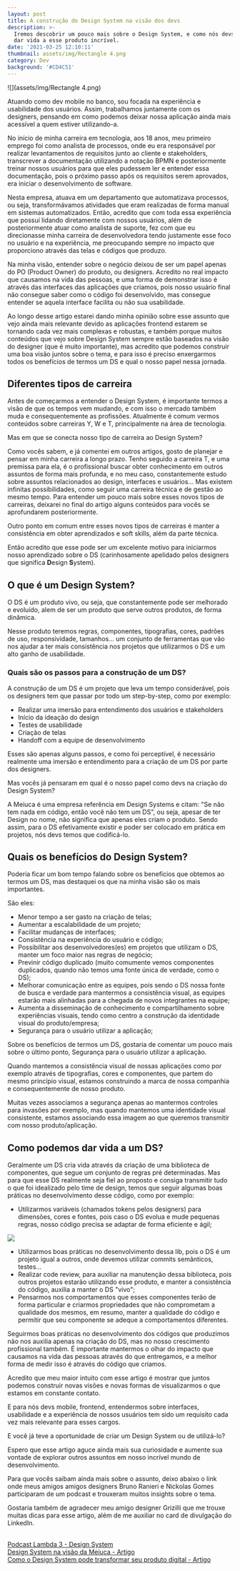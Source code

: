 ```yaml
---
layout: post
title: A construção do Design System na visão dos devs
description: >-
  Iremos descobrir um pouco mais sobre o Design System, e como nós devs podemos
  dar vida a esse produto incrível.
date: '2021-03-25 12:10:11'
thumbnail: assets/img/Rectangle 4.png
category: Dev
background: '#CD4C51'
---
```

![](assets/img/Rectangle 4.png)

Atuando como dev mobile no banco, sou focada na experiência e usabilidade dos usuários. Assim, trabalhamos juntamente com os designers, pensando em como podemos deixar nossa aplicação ainda mais acessível a quem estiver utilizando-a.

No início de minha carreira em tecnologia, aos 18 anos, meu primeiro emprego foi como analista de processos, onde eu era responsável por realizar levantamentos de requisitos junto ao cliente e stakeholders, transcrever a documentação utilizando a notação BPMN e posteriormente treinar nossos usuários para que eles pudessem ler e entender essa documentação, pois o próximo passo após os requisitos serem aprovados, era iniciar o desenvolvimento de software.

Nesta empresa, atuava em um departamento que automatizava processos, ou seja, transformávamos atividades que eram realizadas de forma manual em sistemas automatizados. Então, acredito que com toda essa experiência que possuí lidando diretamente com nossos usuários, além de posteriormente atuar como analista de suporte, fez com que eu direcionasse minha carreira de desenvolvedora tendo justamente esse foco no usuário e na experiência, me preocupando sempre no impacto que proporciono através das telas e códigos que produzo.

Na minha visão, entender sobre o negócio deixou de ser um papel apenas do PO (Product Owner) do produto, ou designers. Acredito no real impacto que causamos na vida das pessoas, e uma forma de demonstrar isso é através das interfaces das aplicações que criamos, pois nosso usuário final não consegue saber como o código foi desenvolvido, mas consegue entender se aquela interface facilita ou não sua usabilidade.

Ao longo desse artigo estarei dando minha opinião sobre esse assunto que vejo ainda mais relevante devido as aplicações frontend estarem se tornando cada vez mais complexas e robustas, e também porque muitos conteúdos que vejo sobre Design System sempre estão baseados na visão do designer (que é muito importante), mas acredito que podemos construir uma boa visão juntos sobre o tema, e para isso é preciso enxergarmos todos os benefícios de termos um DS e qual o nosso papel nessa jornada.

## Diferentes tipos de carreira

Antes de começarmos a entender o Design System, é importante termos a visão de que os tempos vem mudando, e com isso o mercado também muda e consequentemente as profissões. Atualmente é comum vermos conteúdos sobre carreiras Y, W e T, principalmente na área de tecnologia.

Mas em que se conecta nosso tipo de carreira ao Design System?

Como vocês sabem, e já comentei em outros artigos, gosto de planejar e pensar em minha carreira a longo prazo. Tenho seguido a carreira T, e uma premissa para ela, é o profissional buscar obter conhecimento em outros assuntos de forma mais profunda, e no meu caso, constantemente estudo sobre assuntos relacionados ao design, interfaces e usuários... Mas existem infinitas possibilidades, como seguir uma carreira técnica e de gestão ao mesmo tempo. Para entender um pouco mais sobre esses novos tipos de carreiras, deixarei no final do artigo alguns conteúdos para vocês se aprofundarem posteriormente.

Outro ponto em comum entre esses novos tipos de carreiras é manter a consistência em obter aprendizados e soft skills, além da parte técnica.

Então acredito que esse pode ser um excelente motivo para iniciarmos nosso aprendizado sobre o DS (carinhosamente apelidado pelos designers que significa **D**esign **S**ystem).

## O que é um Design System?

O DS é um produto vivo, ou seja, que constantemente pode ser melhorado e evoluído, alem de ser um produto que serve outros produtos, de forma dinâmica.

Nesse produto teremos regras, componentes, tipografias, cores, padrões de uso, responsividade, tamanhos... um conjunto de ferramentas que vão nos ajudar a ter mais consistência nos projetos que utilizarmos o DS e um alto ganho de usabilidade.

### Quais são os passos para a construção de um DS?

A construção de um DS é um projeto que leva um tempo considerável, pois os designers tem que passar por todo um step-by-step, como por exemplo:

* Realizar uma imersão para entendimento dos usuários e stakeholders
* Início da ideação do design
* Testes de usabilidade
* Criação de telas
* Handoff com a equipe de desenvolvimento

Esses são apenas alguns passos, e como foi perceptível, é necessário realmente uma imersão e entendimento para a criação de um DS por parte dos designers.

Mas vocês já pensaram em qual é o nosso papel como devs na criação do Design System?

A Meiuca é uma empresa referência em Design Systems e citam: "Se não tem nada em código, então você não tem um DS", ou seja, apesar de ter Design no nome, não significa que apenas eles criam o produto. Sendo assim, para o DS efetivamente existir e poder ser colocado em prática em projetos, nós devs temos que codificá-lo.

## Quais os benefícios do Design System?

Poderia ficar um bom tempo falando sobre os benefícios que obtemos ao termos um DS, mas destaquei os que na minha visão são os mais importantes.

São eles:

* Menor tempo a ser gasto na criação de telas;
* Aumentar a escalabilidade de um projeto;
* Facilitar mudanças de interfaces;
* Consistência na experiência do usuário e código;
* Possibilitar aos desenvolvedores(es) em projetos que utilizam o DS, manter um foco maior nas regras de negócio;
* Previnir código duplicado (muito comumente vemos componentes duplicados, quando não temos uma fonte única de verdade, como o DS);
* Melhorar comunicação entre as equipes, pois sendo o DS nossa fonte de busca e verdade para mantermos a consistência visual, as equipes estarão mais alinhadas para a chegada de novos integrantes na equipe;
* Aumenta a disseminação de conhecimento e compartilhamento sobre experiências visuais, tendo como centro a construção da identidade visual do produto/empresa;
* Segurança para o usuário utilizar a aplicação;

Sobre os benefícios de termos um DS, gostaria de comentar um pouco mais sobre o último ponto, Segurança para o usuário utilizar a aplicação.

Quando mantemos a consistência visual de nossas aplicações como por exemplo através de tipografias, cores e componentes, que partem do mesmo princípio visual, estamos construindo a marca de nossa companhia e consequentemente de nosso produto.

Muitas vezes associamos a segurança apenas ao mantermos controles para invasões por exemplo, mas quando mantemos uma identidade visual consistente, estamos associando essa imagem ao que queremos transmitir com nosso produto/aplicação.

## Como podemos dar vida a um DS?

Geralmente um DS cria vida através da criação de uma biblioteca de componentes, que segue um conjunto de regras pré determinadas. Mas para que esse DS realmente seja fiel ao proposto e consiga transmitir tudo o que foi idealizado pelo time de design, temos que seguir algumas boas práticas no desenvolvimento desse código, como por exemplo:

* Utilizarmos variáveis (chamados tokens pelos designers) para dimensões, cores e fontes, pois caso o DS evolua e mude pequenas regras, nosso código precisa se adaptar de forma eficiente e ágil;

![](assets/img/Tokens-Design-System.png)



* Utilizarmos boas práticas no desenvolvimento dessa lib, pois o DS é um projeto igual a outros, onde devemos utilizar commits semânticos, testes...
* Realizar code review, para auxiliar na manutenção dessa biblioteca, pois outros projetos estarão utilizando esse produto, e manter a consistência do código, auxilia a manter o DS "vivo";
* Pensarmos nos comportamentos que esses componentes terão de forma particular e criarmos propriedades que não comprometam a qualidade dos mesmos, em resumo, manter a qualidade do código e permitir que seu componente se adeque a comportamentos diferentes.

Seguirmos boas práticas no desenvolvimento dos códigos que produzimos não nos auxilia apenas na criação do DS, mas no nosso crescimento profissional também. É importante mantermos o olhar do impacto que causamos na vida das pessoas através do que entregamos, e a melhor forma de medir isso é através do código que criamos.

Acredito que meu maior intuito com esse artigo é mostrar que juntos podemos construir novas visões e novas formas de visualizarmos o que estamos em constante contato.

E para nós devs mobile, frontend, entendermos sobre interfaces, usabilidade e a experiência de nossos usuários tem sido um requisito cada vez mais relevante para esses cargos.

E você já teve a oportunidade de criar um Design System ou de utilizá-lo?

Espero que esse artigo aguce ainda mais sua curiosidade e aumente sua vontade de explorar outros assuntos em nosso incrível mundo de desenvolvimento.

Para que vocês saibam ainda mais sobre o assunto, deixo abaixo o link onde meus amigos amigos designers Bruno Ranieri e Nickolas Gomes participaram de um podcast e trouxeram muitos insights sobre o tema.

Gostaria também de agradecer meu amigo designer Grizilli que me trouxe muitas dicas para esse artigo, além de me auxiliar no card de divulgação do LinkedIn.

\
[Podcast Lambda 3 - Design System](https://open.spotify.com/episode/6vECz1EcQPn4j2Qank8WiS?si=j-X1rEQOTtKAisC2ycG9Vw)\
[Design System na visão da Meiuca - Artigo](https://medium.com/meiuca/1-design-system-na-vis%C3%A3o-da-meiuca-cc0d67aa8d1b)\
[Como o Design System pode transformar seu produto digital - Artigo](https://medium.com/flowestudio/como-design-system-pode-revolucionar-seu-produto-digital-5b79a2d05f75)
